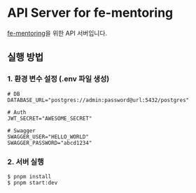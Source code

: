 # API Server for fe-mentoring

[fe-mentoring](https://github.com/fe-mentoring)을 위한 API 서버입니다.

## 실행 방법

### 1. 환경 변수 설정 (.env 파일 생성)

```shell
# DB
DATABASE_URL="postgres://admin:password@url:5432/postgres"

# Auth
JWT_SECRET="AWESOME_SECRET"

# Swagger
SWAGGER_USER="HELLO_WORLD"
SWAGGER_PASSWORD="abcd1234"
```

### 2. 서버 실행

```shell
$ pnpm install
$ pnpm start:dev
```
